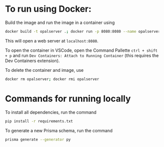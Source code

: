 # To run using Docker:

Build the image and run the image in a container using 
```bash
docker build -t opalserver .; docker run -p 8080:8080 --name opalserver opalserver
```
This will open a web server at `localhost:8080`.

To open the container in VSCode, open the Command Pallette `ctrl + shift + p` and run `Dev Containers: Attach to Running Container` (this requires the Dev Containers extension).

To delete the container and image, use
```bash
docker rm opalserver; docker rmi opalserver
```

# Commands for running locally

To install all dependencies, run the command
```bash
pip install -r requirements.txt
```
To generate a new Prisma schema, run the command
```bash
prisma generate --generator py
```